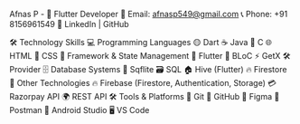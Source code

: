 Afnas P - 🚀 Flutter Developer
📧 Email: afnasp549@gmail.com
📞 Phone: +91 8156961549
🔗 LinkedIn | GitHub

🛠 Technology Skills
💻 Programming Languages
🟡 Dart
☕ Java
🔵 C
🌐 HTML
🎨 CSS
📱 Framework & State Management
🚀 Flutter
🔄 BLoC
⚡ GetX
🛠️ Provider
🗄️ Database Systems
📂 Sqflite
🗃️ SQL
🏠 Hive (Flutter)
🔥 Firestore
🔗 Other Technologies
🔥 Firebase (Firestore, Authentication, Storage)
💳 Razorpay API
🌍 REST API
🛠️ Tools & Platforms
🐙 Git
🔗 GitHub
🎨 Figma
🧪 Postman
📱 Android Studio
🖥️ VS Code
